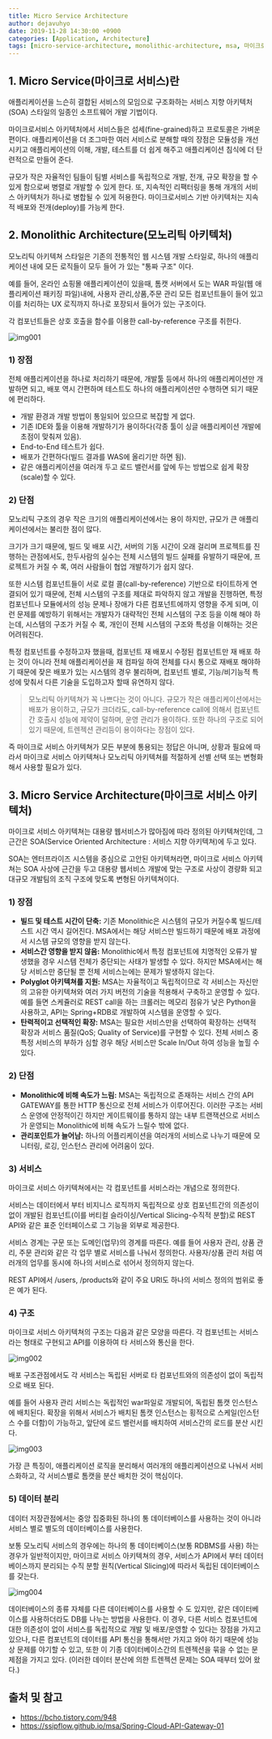```yaml
---
title: Micro Service Architecture
author: dejavuhyo
date: 2019-11-28 14:30:00 +0900
categories: [Application, Architecture]
tags: [micro-service-architecture, monolithic-architecture, msa, 마이크로서비스-아키텍처, 모노리틱-아키텍처]
---
```


## 1. Micro Service(마이크로 서비스)란
애플리케이션을 느슨히 결합된 서비스의 모임으로 구조화하는 서비스 지향 아키텍처(SOA) 스타일의 일종인 소프트웨어 개발 기법이다.

마이크로서비스 아키텍처에서 서비스들은 섬세(fine-grained)하고 프로토콜은 가벼운 편이다. 애플리케이션을 더 조그마한 여러 서비스로 분해할 때의 장점은 모듈성을 개선시키고 애플리케이션의 이해, 개발, 테스트를 더 쉽게 해주고 애플리케이션 침식에 더 탄련적으로 만들어 준다.

규모가 작은 자율적인 팀들이 팀별 서비스를 독립적으로 개발, 전개, 규모 확장을 할 수 있게 함으로써 병렬로 개발할 수 있게 한다. 또, 지속적인 리팩터링을 통해 개개의 서비스 아키텍처가 하나로 병합될 수 있게 허용한다. 마이크로서비스 기반 아키텍처는 지속적 배포와 전개(deploy)를 가능케 한다.

## 2. Monolithic Architecture(모노리틱 아키텍처)
모노리틱 아키텍쳐 스타일은 기존의 전통적인 웹 시스템 개발 스타일로, 하나의 애플리케이션 내에 모든 로직들이 모두 들어 가 있는 "통짜 구조" 이다.

예를 들어, 온라인 쇼핑몰 애플리케이션이 있을때, 톰캣 서버에서 도는 WAR 파일(웹 애플리케이션 패키징 파일)내에, 사용자 관리,상품,주문 관리 모든 컴포넌트들이 들어 있고 이를 처리하는 UX 로직까지 하나로 포장되서 들어가 있는 구조이다.

각 컴포넌트들은 상호 호출을 함수를 이용한 call-by-reference 구조를 취한다.

![img001](/assets/img/2019-11-28-micro-service-architecture/img001.png)

### 1) 장점
전체 애플리케이션을 하나로 처리하기 때문에, 개발툴 등에서 하나의 애플리케이션만 개발하면 되고, 배포 역시 간편하며 테스트도 하나의 애플리케이션만 수행하면 되기 때문에 편리하다.

* 개발 환경과 개발 방법이 통일되어 있으므로 복잡할 게 없다.
* 기존 IDE와 툴을 이용해 개발하기가 용이하다(각종 툴이 싱글 애플리케이션 개발에 초점이 맞춰져 있음).
* End-to-End 테스트가 쉽다.
* 배포가 간편하다(빌드 결과를 WAS에 올리기만 하면 됨).
* 같은 애플리케이션을 여러개 두고 로드 밸런서를 앞에 두는 방법으로 쉽게 확장(scale)할 수 있다.

### 2) 단점
모노리틱 구조의 경우 작은 크기의 애플리케이션에서는 용이 하지만, 규모가 큰 애플리케이션에서는 불리한 점이 많다.

크기가 크기 때문에, 빌드 및 배포 시간, 서버의 기동 시간이 오래 걸리며 프로젝트를 진행하는 관점에서도, 한두사람의 실수는 전체 시스템의 빌드 실패를 유발하기 때문에, 프로젝트가 커질 수 록, 여러 사람들이 협업 개발하기가 쉽지 않다.

또한 시스템 컴포넌트들이 서로 로컬 콜(call-by-reference) 기반으로 타이트하게 연결되어 있기 때문에, 전체 시스템의 구조를 제대로 파악하지 않고 개발을 진행하면, 특정 컴포넌트나 모듈에서의 성능 문제나 장애가 다른 컴포넌트에까지 영향을 주게 되며, 이런 문제를 예방하기 위해서는 개발자가 대략적인 전체 시스템의 구조 등을 이해 해야 하는데, 시스템의 구조가 커질 수 록, 개인이 전체 시스템의 구조와 특성을 이해하는 것은 어려워진다.

특정 컴포넌트를 수정하고자 했을때, 컴포넌트 재 배포시 수정된 컴포넌트만 재 배포 하는 것이 아니라 전체 애플리케이션을 재 컴파일 하여 전체를 다시 통으로 재배포 해야하기 때문에 잦은 배포가 있는 시스템의 경우 불리하며, 컴포넌트 별로, 기능/비기능적 특성에 맞춰서 다른 기술을 도입하고자 할때 유연하지 않다.

> 모노리틱 아키텍쳐가 꼭 나쁘다는 것이 아니다. 규모가 작은 애플리케이션에서는 배포가 용이하고, 규모가 크더라도, call-by-reference call에 의해서 컴포넌트간 호출시 성능에 제약이 덜하며, 운영 관리가 용이하다. 또한 하나의 구조로 되어 있기 때문에, 트렌젝션 관리등이 용이하다는 장점이 있다.

즉 마이크로 서비스 아키텍쳐가 모든 부분에 통용되는 정답은 아니며, 상황과 필요에 따라서 마이크로 서비스 아키텍쳐나 모노리틱 아키텍쳐를 적절하게 선별 선택 또는 변형화 해서 사용할 필요가 있다.

## 3. Micro Service Architecture(마이크로 서비스 아키텍처)
마이크로 서비스 아키텍쳐는 대용량 웹서비스가 많아짐에 따라 정의된 아키텍쳐인데, 그 근간은 SOA(Service Oriented Architecture : 서비스 지향 아키텍쳐)에 두고 있다.

SOA는 엔터프라이즈 시스템을 중심으로 고안된 아키텍쳐라면, 마이크로 서비스 아키텍쳐는 SOA 사상에 근간을 두고 대용량 웹서비스 개발에 맞는 구조로 사상이 경량화 되고 대규모 개발팀의 조직 구조에 맞도록 변형된 아키텍쳐이다.

### 1) 장점
* **빌드 및 테스트 시간이 단축:** 기존 Monolithic은 시스템의 규모가 커질수록 빌드/테스트 시간 역시 길어진다. MSA에서는 해당 서비스만 빌드하기 때문에 배포 과정에서 시스템 규모의 영향을 받지 않는다.
* **서비스간 영향을 받지 않음:** Monolithic에서 특정 컴포넌트에 치명적인 오류가 발생했을 경우 시스템 전체가 중단되는 사태가 발생할 수 있다. 하지만 MSA에서는 해당 서비스만 중단될 뿐 전체 서비스는에는 문제가 발생하지 않는다.
* **Polyglot 아키텍쳐를 지원:** MSA는 자율적이고 독립적이므로 각 서비스는 자신만의 고유한 아키텍쳐와 여러 가지 버전의 기술을 적용해서 구축하고 운영할 수 있다. 예를 들면 스케쥴러로 REST call을 하는 크롤러는 메모리 점유가 낮은 Python을 사용하고, API는 Spring+RDB로 개발하여 시스템을 운영할 수 있다.
* **탄력적이고 선택적인 확장:** MSA는 필요한 서비스만을 선택하여 확장하는 선택적 확장과 서비스 품질(QoS; Quality of Service)를 구현할 수 있다. 전체 서비스 중 특정 서비스의 부하가 심할 경우 해당 서비스만 Scale In/Out 하여 성능을 높힐 수 있다.

### 2) 단점
* **Monolithic에 비해 속도가 느림:** MSA는 독립적으로 존재하는 서비스 간의 API GATEWAY를 통한 HTTP 통신으로 전체 서비스가 이루어진다. 이러한 구조는 서비스 운영에 안정적이긴 하지만 게이트웨이를 통하지 않는 내부 트랜잭션으로 서비스가 운영되는 Monolithic에 비해 속도가 느릴수 밖에 없다.
* **관리포인트가 늘어남:** 하나의 어플리케이션을 여러개의 서비스로 나누기 때문에 모니터링, 로깅, 인스턴스 관리에 어려움이 있다.

### 3) 서비스
마이크로 서비스 아키텍쳐에서는 각 컴포넌트를 서비스라는 개념으로 정의한다.

서비스는 데이터에서 부터 비지니스 로직까지 독립적으로 상호 컴포넌트간의 의존성이 없이 개발된 컴포넌트(이를 버티컬 슬라이싱/Vertical Slicing-수직적 분할)로 REST API와 같은 표준 인터페이스로 그 기능을 외부로 제공한다.

서비스 경계는 구문 또는 도메인(업무)의 경계를 따른다. 예를 들어 사용자 관리, 상품 관리, 주문 관리와 같은 각 업무 별로 서비스를 나눠서 정의한다. 사용자/상품 관리 처럼 여러개의 업무를 동시에 하나의 서비스로 섞어서 정의하지 않는다.

REST API에서 /users, /products와 같이 주요 URI도 하나의 서비스 정의의 범위로 좋은 예가 된다.

### 4) 구조
마이크로 서비스 아키텍쳐의 구조는 다음과 같은 모양을 따른다. 각 컴포넌트는 서비스라는 형태로 구현되고 API를 이용하여 타 서비스와 통신을 한다.

![img002](/assets/img/2019-11-28-micro-service-architecture/img002.png)

배포 구조관점에서도 각 서비스는 독립된 서버로 타 컴포넌트와의 의존성이 없이 독립적으로 배포 된다.

예를 들어 사용자 관리 서비스는 독립적인 war파일로 개발되어, 독립된 톰캣 인스턴스에 배치된다. 확장을 위해서 서비스가 배치된 톰캣 인스턴스는 횡적으로 스케일(인스턴스 수를 더함)이 가능하고, 앞단에 로드 밸런서를 배치하여 서비스간의 로드를 분산 시킨다.

![img003](/assets/img/2019-11-28-micro-service-architecture/img003.png)

가장 큰 특징이, 애플리케이션 로직을 분리해서 여러개의 애플리케이션으로 나눠서 서비스화하고, 각 서비스별로 톰캣을 분산 배치한 것이 핵심이다.

### 5) 데이터 분리
데이터 저장관점에서는 중앙 집중화된 하나의 통 데이터베이스를 사용하는 것이 아니라 서비스 별로 별도의 데이터베이스를 사용한다.

보통 모노리틱 서비스의 경우에는 하나의 통 데이터베이스(보통 RDBMS를 사용) 하는 경우가 일반적이지만, 마이크로 서비스 아키텍쳐의 경우, 서비스가 API에서 부터 데이터베이스까지 분리되는 수직 분할 원칙(Vertical Slicing)에 따라서 독립된 데이터베이스를 갖는다.

![img004](/assets/img/2019-11-28-micro-service-architecture/img004.png)

데이터베이스의 종류 자체를 다른 데이터베이스를 사용할 수 도 있지만, 같은 데이터베이스를 사용하더라도 DB를 나누는 방법을 사용한다. 이 경우, 다른 서비스 컴포넌트에 대한 의존성이 없이 서비스를 독립적으로 개발 및 배포/운영할 수 있다는 장점을 가지고 있으나, 다른 컴포넌트의 데이터를 API 통신을 통해서만 가지고 와야 하기 때문에 성능상 문제를 야기할 수 있고, 또한 이 기종 데이터베이스간의 트렌젝션을 묶을 수 없는 문제점을 가지고 있다. (이러한 데이터 분산에 의한 트렌젝션 문제는 SOA 때부터 있어 왔다.)

## 출처 및 참고
* <https://bcho.tistory.com/948>
* <https://ssipflow.github.io/msa/Spring-Cloud-API-Gateway-01>
